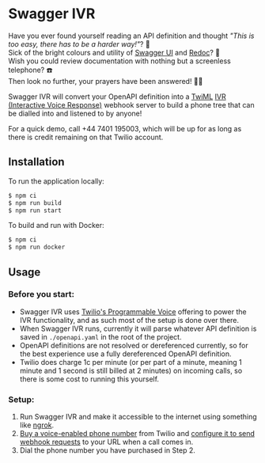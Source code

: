 # Swagger IVR  
Have you ever found yourself reading an API definition and thought _"This is too easy, there has to be a harder way!"_? 🤔  
Sick of the bright colours and utility of [Swagger UI](https://github.com/swagger-api/swagger-ui) and [Redoc](https://github.com/Redocly/redoc)? 🎨  
Wish you could review documentation with nothing but a screenless telephone? ☎️  
Then look no further, your prayers have been answered! 🙌🏼  

Swagger IVR will convert your OpenAPI definition into a [TwiML](https://www.twilio.com/docs/voice/twiml) 
[IVR (Interactive Voice Response)](https://www.twilio.com/docs/interactive-voice-response) webhook server 
to build a phone tree that can be dialled into and listened to by anyone!  

For a quick demo, call +44 7401 195003, which will be up for as long as there is credit remaining on that Twilio account.

## Installation  
To run the application locally:  
```bash
$ npm ci
$ npm run build
$ npm run start
```

To build and run with Docker:  
```bash
$ npm ci
$ npm run docker
```

## Usage 
### Before you start:  
- Swagger IVR uses [Twilio's Programmable Voice](https://www.twilio.com/docs/voice) offering to power the IVR functionality, and as such most of the setup is done over there.  
- When Swagger IVR runs, currently it will parse whatever API definition is saved in `./openapi.yaml` in the root of the project.  
- OpenAPI definitions are not resolved or dereferenced currently, so for the best experience use a fully dereferenced OpenAPI definition.  
- Twilio does charge 1c per minute (or per part of a minute, meaning 1 minute and 1 second is still billed at 2 minutes) on incoming calls, so there is some cost to running this yourself.  

### Setup: 
1. Run Swagger IVR and make it accessible to the internet using something like [ngrok](https://ngrok.com/).  
2. [Buy a voice-enabled phone number](https://www.twilio.com/console/phone-numbers/incoming) from Twilio and [configure it to send webhook requests](https://www.twilio.com/docs/voice/tutorials/how-to-respond-to-incoming-phone-calls/node#buy-and-configure-a-phone-number) to your URL when a call comes in.  
3. Dial the phone number you have purchased in Step 2.  






